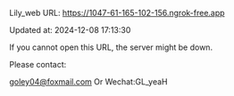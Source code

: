 Lily_web URL: https://1047-61-165-102-156.ngrok-free.app

Updated at: 2024-12-08 17:13:30

If you cannot open this URL, the server might be down.

Please contact: 

goley04@foxmail.com Or Wechat:GL_yeaH